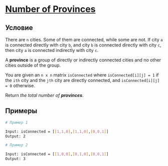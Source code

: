 # [Number of Provinces](https://leetcode.com/problems/number-of-provinces/)

## Условие

There are `n` cities. Some of them are connected, while some are not. If city `a` is connected directly with city `b`, and city `b` is connected directly with city `c`, then city `a` is connected indirectly with city `c`.

A **province** is a group of directly or indirectly connected cities and no other cities outside of the group.

You are given an `n x n` matrix `isConnected` where `isConnected[i][j] = 1` if the `ith` city and the `jth` city are directly connected, and `isConnected[i][j] = 0` otherwise.

Return _the total number of **provinces**_.

## Примеры

```bash
# Пример 1

Input: isConnected = [[1,1,0],[1,1,0],[0,0,1]]
Output: 2
```

```bash
# Пример 2

Input: isConnected = [[1,0,0],[0,1,0],[0,0,1]]
Output: 3
```
